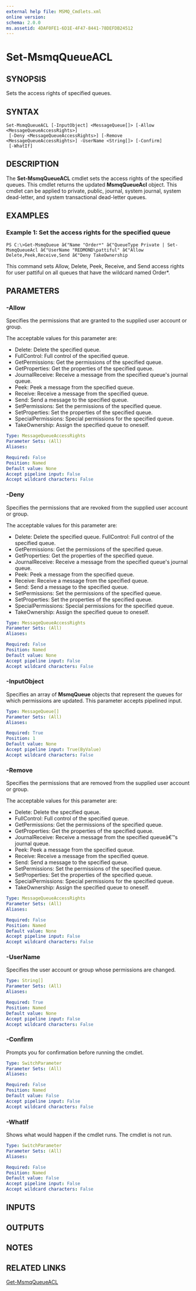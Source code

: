 ```yaml
---
external help file: MSMQ_Cmdlets.xml
online version: 
schema: 2.0.0
ms.assetid: 4DAF0FE1-6D1E-4F47-8441-78DEFDB24512
---
```


# Set-MsmqQueueACL

## SYNOPSIS
Sets the access rights of specified queues.

## SYNTAX

```
Set-MsmqQueueACL [-InputObject] <MessageQueue[]> [-Allow <MessageQueueAccessRights>]
 [-Deny <MessageQueueAccessRights>] [-Remove <MessageQueueAccessRights>] -UserName <String[]> [-Confirm]
 [-WhatIf]
```

## DESCRIPTION
The **Set-MsmqQueueACL** cmdlet sets the access rights of the specified queues.
This cmdlet returns the updated **MsmqQueueAcl** object.
This cmdlet can be applied to private, public, journal, system journal, system dead-letter, and system transactional dead-letter queues.

## EXAMPLES

### Example 1: Set the access rights for the specified queue
```
PS C:\>Get-MsmqQueue â€"Name "Order*" â€"QueueType Private | Set-MsmqQueueAcl â€"UserName "REDMOND\pattiful" â€"Allow Delete,Peek,Receive,Send â€"Deny TakeOwnership
```

This command sets Allow, Delete, Peek, Receive, and Send access rights for user pattiful on all queues that have the wildcard named Order*.

## PARAMETERS

### -Allow
Specifies the permissions that are granted to the supplied user account or group.

The acceptable values for this parameter are:

- Delete: Delete the specified queue. 
- FullControl: Full control of the specified queue. 
- GetPermissions: Get the permissions of the specified queue. 
- GetProperties: Get the properties of the specified queue. 
- JournalReceive: Receive a message from the specified queue's journal queue. 
- Peek: Peek a message from the specified queue. 
- Receive: Receive a message from the specified queue. 
- Send: Send a message to the specified queue. 
- SetPermissions: Set the permissions of the specified queue. 
- SetProperties: Set the properties of the specified queue. 
- SpecialPermissions: Special permissions for the specified queue. 
- TakeOwnership: Assign the specified queue to oneself.

```yaml
Type: MessageQueueAccessRights
Parameter Sets: (All)
Aliases: 

Required: False
Position: Named
Default value: None
Accept pipeline input: False
Accept wildcard characters: False
```

### -Deny
Specifies the permissions that are revoked from the supplied user account or group.

The acceptable values for this parameter are:

- Delete: Delete the specified queue. 
FullControl: Full control of the specified queue. 
- GetPermissions: Get the permissions of the specified queue. 
- GetProperties: Get the properties of the specified queue. 
- JournalReceive: Receive a message from the specified queue's journal queue. 
- Peek: Peek a message from the specified queue. 
- Receive: Receive a message from the specified queue. 
- Send: Send a message to the specified queue. 
- SetPermissions: Set the permissions of the specified queue. 
- SetProperties: Set the properties of the specified queue. 
- SpecialPermissions: Special permissions for the specified queue. 
- TakeOwnership: Assign the specified queue to oneself.

```yaml
Type: MessageQueueAccessRights
Parameter Sets: (All)
Aliases: 

Required: False
Position: Named
Default value: None
Accept pipeline input: False
Accept wildcard characters: False
```

### -InputObject
Specifies an array of **MsmqQueue** objects that represent the queues for which permissions are updated.
This parameter accepts pipelined input.

```yaml
Type: MessageQueue[]
Parameter Sets: (All)
Aliases: 

Required: True
Position: 1
Default value: None
Accept pipeline input: True(ByValue)
Accept wildcard characters: False
```

### -Remove
Specifies the permissions that are removed from the supplied user account or group.

The acceptable values for this parameter are:

- Delete: Delete the specified queue. 
- FullControl: Full control of the specified queue. 
- GetPermissions: Get the permissions of the specified queue. 
- GetProperties: Get the properties of the specified queue. 
- JournalReceive: Receive a message from the specified queueâ€™s journal queue. 
- Peek: Peek a message from the specified queue. 
- Receive: Receive a message from the specified queue. 
- Send: Send a message to the specified queue. 
- SetPermissions: Set the permissions of the specified queue. 
- SetProperties: Set the properties of the specified queue. 
- SpecialPermissions: Special permissions for the specified queue. 
- TakeOwnership: Assign the specified queue to oneself.

```yaml
Type: MessageQueueAccessRights
Parameter Sets: (All)
Aliases: 

Required: False
Position: Named
Default value: None
Accept pipeline input: False
Accept wildcard characters: False
```

### -UserName
Specifies the user account or group whose permissions are changed.

```yaml
Type: String[]
Parameter Sets: (All)
Aliases: 

Required: True
Position: Named
Default value: None
Accept pipeline input: False
Accept wildcard characters: False
```

### -Confirm
Prompts you for confirmation before running the cmdlet.

```yaml
Type: SwitchParameter
Parameter Sets: (All)
Aliases: 

Required: False
Position: Named
Default value: False
Accept pipeline input: False
Accept wildcard characters: False
```

### -WhatIf
Shows what would happen if the cmdlet runs.
The cmdlet is not run.

```yaml
Type: SwitchParameter
Parameter Sets: (All)
Aliases: 

Required: False
Position: Named
Default value: False
Accept pipeline input: False
Accept wildcard characters: False
```

## INPUTS

## OUTPUTS

## NOTES

## RELATED LINKS

[Get-MsmqQueueACL](./Get-MsmqQueueACL.md)

